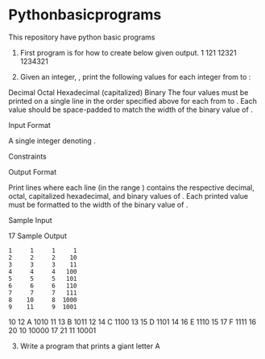 # Pythonbasicprograms
This repository have python basic programs
1. First program is for how to create below given output.
    1
   121
  12321
 1234321

2. Given an integer, , print the following values for each integer  from  to :

Decimal
Octal
Hexadecimal (capitalized)
Binary
The four values must be printed on a single line in the order specified above for each  from  to . Each value should be space-padded to match the width of the binary value of .

Input Format

A single integer denoting .

Constraints

Output Format

Print  lines where each line  (in the range ) contains the respective decimal, octal, capitalized hexadecimal, and binary values of . Each printed value must be formatted to the width of the binary value of .

Sample Input

17
Sample Output

    1     1     1     1
    2     2     2    10
    3     3     3    11
    4     4     4   100
    5     5     5   101
    6     6     6   110
    7     7     7   111
    8    10     8  1000
    9    11     9  1001
   10    12     A  1010
   11    13     B  1011
   12    14     C  1100
   13    15     D  1101
   14    16     E  1110
   15    17     F  1111
   16    20    10 10000
   17    21    11 10001     
   
   3. Write a program that prints a giant letter A 
   
   
